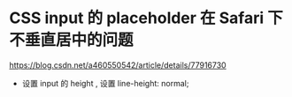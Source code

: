# CSS input 的 placeholder 在 Safari 下不垂直居中的问题

https://blog.csdn.net/a460550542/article/details/77916730



- 设置 input 的 height , 设置 line-height: normal;